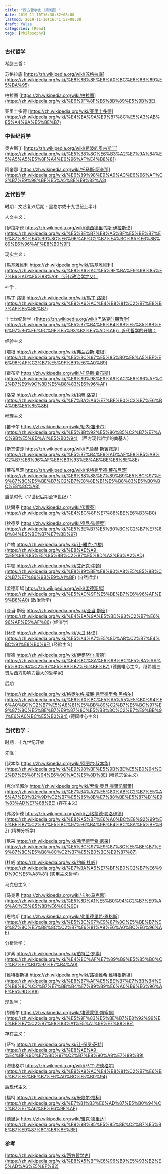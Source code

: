 ```yaml
---
title: "西方哲学史（第9版）"
date: 2019-11-10T16:38:52+08:00
lastmod: 2019-11-10T16:41:52+08:00
draft: false
categories: [Read]
tags: [Philosophy]
---
```


### 古代哲学

希腊三哲：

苏格拉底 [https://zh.wikipedia.org/wiki/苏格拉底](https://zh.wikipedia.org/wiki/%E8%8B%8F%E6%A0%BC%E6%8B%89%E5%BA%95)

柏拉图 [https://zh.wikipedia.org/wiki/柏拉图](https://zh.wikipedia.org/wiki/%E6%9F%8F%E6%8B%89%E5%9B%BE)

亚里士多德 [https://zh.wikipedia.org/wiki/亚里士多德](https://zh.wikipedia.org/wiki/%E4%BA%9A%E9%87%8C%E5%A3%AB%E5%A4%9A%E5%BE%B7)

### 中世纪哲学

奥古斯丁 [https://zh.wikipedia.org/wiki/希波的奥古斯丁](https://zh.wikipedia.org/wiki/%E5%B8%8C%E6%B3%A2%E7%9A%84%E5%A5%A5%E5%8F%A4%E6%96%AF%E4%B8%81)

阿奎那 [https://zh.wikipedia.org/wiki/托马斯·阿奎那](https://zh.wikipedia.org/wiki/%E6%89%98%E9%A9%AC%E6%96%AF%C2%B7%E9%98%BF%E5%A5%8E%E9%82%A3)

### 近代哲学

时期：文艺复兴后期 - 黑格尔或十九世纪上半叶

人文主义：

[伊拉斯谟 https://zh.wikipedia.org/wiki/德西德里乌斯·伊拉斯谟](https://zh.wikipedia.org/wiki/%E5%BE%B7%E8%A5%BF%E5%BE%B7%E9%87%8C%E4%B9%8C%E6%96%AF%C2%B7%E4%BC%8A%E6%8B%89%E6%96%AF%E8%B0%9F)

现实主义：

[馬基雅維利 https://zh.wikipedia.org/wiki/馬基雅維利](https://zh.wikipedia.org/wiki/%E9%A6%AC%E5%9F%BA%E9%9B%85%E7%B6%AD%E5%88%A9)（近代政治学之父）

神学：

[馬丁·路德 https://zh.wikipedia.org/wiki/馬丁·路德](https://zh.wikipedia.org/wiki/%E9%A6%AC%E4%B8%81%C2%B7%E8%B7%AF%E5%BE%B7)

十七世纪哲学（[https://zh.wikipedia.org/wiki/巴洛克时期哲学](https://zh.wikipedia.org/wiki/%E5%B7%B4%E6%B4%9B%E5%85%8B%E6%97%B6%E6%9C%9F%E5%93%B2%E5%AD%A6)）近代哲学的开端：

经验主义

[培根 https://zh.wikipedia.org/wiki/弗兰西斯·培根](https://zh.wikipedia.org/wiki/%E5%BC%97%E5%85%B0%E8%A5%BF%E6%96%AF%C2%B7%E5%9F%B9%E6%A0%B9)

[霍布斯 https://zh.wikipedia.org/wiki/托马斯·霍布斯](https://zh.wikipedia.org/wiki/%E6%89%98%E9%A9%AC%E6%96%AF%C2%B7%E9%9C%8D%E5%B8%83%E6%96%AF)

[洛克 https://zh.wikipedia.org/wiki/约翰·洛克](https://zh.wikipedia.org/wiki/%E7%BA%A6%E7%BF%B0%C2%B7%E6%B4%9B%E5%85%8B)

唯理主义

[笛卡尔 https://zh.wikipedia.org/wiki/勒内·笛卡尔](https://zh.wikipedia.org/wiki/%E5%8B%92%E5%86%85%C2%B7%E7%AC%9B%E5%8D%A1%E5%B0%94) （西方现代哲学的奠基人）

[斯宾诺莎 https://zh.wikipedia.org/wiki/巴魯赫·斯賓諾莎](https://zh.wikipedia.org/wiki/%E5%B7%B4%E9%AD%AF%E8%B5%AB%C2%B7%E6%96%AF%E8%B3%93%E8%AB%BE%E8%8E%8E)

[莱布尼茨 https://zh.wikipedia.org/wiki/戈特弗里德·莱布尼茨](https://zh.wikipedia.org/wiki/%E6%88%88%E7%89%B9%E5%BC%97%E9%87%8C%E5%BE%B7%C2%B7%E8%8E%B1%E5%B8%83%E5%B0%BC%E8%8C%A8)

启蒙时代（17世纪后期至18世纪）：

[伏爾泰 https://zh.wikipedia.org/wiki/伏爾泰](https://zh.wikipedia.org/wiki/%E4%BC%8F%E7%88%BE%E6%B3%B0)

[狄德罗 https://zh.wikipedia.org/wiki/德尼·狄德罗](https://zh.wikipedia.org/wiki/%E5%BE%B7%E5%B0%BC%C2%B7%E7%8B%84%E5%BE%B7%E7%BD%97)

[卢梭 https://zh.wikipedia.org/wiki/让-雅克·卢梭](https://zh.wikipedia.org/wiki/%E8%AE%A9-%E9%9B%85%E5%85%8B%C2%B7%E5%8D%A2%E6%A2%AD)

[牛顿 https://zh.wikipedia.org/wiki/艾萨克·牛顿](https://zh.wikipedia.org/wiki/%E8%89%BE%E8%90%A8%E5%85%8B%C2%B7%E7%89%9B%E9%A1%BF) (自然哲学)

[孟德斯鸠 https://zh.wikipedia.org/wiki/孟德斯鸠](https://zh.wikipedia.org/wiki/%E5%AD%9F%E5%BE%B7%E6%96%AF%E9%B8%A0) (政治哲学)

[亚当·斯密 https://zh.wikipedia.org/wiki/亚当·斯密](https://zh.wikipedia.org/wiki/%E4%BA%9A%E5%BD%93%C2%B7%E6%96%AF%E5%AF%86) (经济学)

[休谟 https://zh.wikipedia.org/wiki/大卫·休谟](https://zh.wikipedia.org/wiki/%E5%A4%A7%E5%8D%AB%C2%B7%E4%BC%91%E8%B0%9F) (经验主义)

[康德 https://zh.wikipedia.org/wiki/伊曼努尔·康德](https://zh.wikipedia.org/wiki/%E4%BC%8A%E6%9B%BC%E5%8A%AA%E5%B0%94%C2%B7%E5%BA%B7%E5%BE%B7) (德国唯心主义，继希腊三贤后西方影响力最大的哲学家)

后期

[https://zh.wikipedia.org/wiki/格奥尔格·威廉·弗里德里希·黑格尔](https://zh.wikipedia.org/wiki/%E6%A0%BC%E5%A5%A5%E5%B0%94%E6%A0%BC%C2%B7%E5%A8%81%E5%BB%89%C2%B7%E5%BC%97%E9%87%8C%E5%BE%B7%E9%87%8C%E5%B8%8C%C2%B7%E9%BB%91%E6%A0%BC%E5%B0%94) (德国唯心主义)

### 当代哲学：

时期：十九世纪开始

先驱：

[叔本华 https://zh.wikipedia.org/wiki/阿图尔·叔本华](https://zh.wikipedia.org/wiki/%E9%98%BF%E5%9B%BE%E5%B0%94%C2%B7%E5%8F%94%E6%9C%AC%E5%8D%8E) (唯意志论主义)

[克尔凯郭尔 https://zh.wikipedia.org/wiki/索倫·奧貝·克爾凱郭爾](https://zh.wikipedia.org/wiki/%E7%B4%A2%E5%80%AB%C2%B7%E5%A5%A7%E8%B2%9D%C2%B7%E5%85%8B%E7%88%BE%E5%87%B1%E9%83%AD%E7%88%BE) (存在主义)

[弗洛伊德 https://zh.wikipedia.org/wiki/西格蒙德·弗洛伊德](https://zh.wikipedia.org/wiki/%E8%A5%BF%E6%A0%BC%E8%92%99%E5%BE%B7%C2%B7%E5%BC%97%E6%B4%9B%E4%BC%8A%E5%BE%B7) (精神分析学)

[尼采 https://zh.wikipedia.org/wiki/弗里德里希·尼采](https://zh.wikipedia.org/wiki/%E5%BC%97%E9%87%8C%E5%BE%B7%E9%87%8C%E5%B8%8C%C2%B7%E5%B0%BC%E9%87%87)

[杜威 https://zh.wikipedia.org/wiki/约翰·杜威](https://zh.wikipedia.org/wiki/%E7%BA%A6%E7%BF%B0%C2%B7%E6%9D%9C%E5%A8%81) (实用主义哲学)

马克思主义：

[马克思 https://zh.wikipedia.org/wiki/卡尔·马克思](https://zh.wikipedia.org/wiki/%E5%8D%A1%E5%B0%94%C2%B7%E9%A9%AC%E5%85%8B%E6%80%9D)

[恩格斯 https://zh.wikipedia.org/wiki/弗里德里希·恩格斯](https://zh.wikipedia.org/wiki/%E5%BC%97%E9%87%8C%E5%BE%B7%E9%87%8C%E5%B8%8C%C2%B7%E6%81%A9%E6%A0%BC%E6%96%AF)

分析哲学：

[罗素 https://zh.wikipedia.org/wiki/伯特兰·罗素](https://zh.wikipedia.org/wiki/%E4%BC%AF%E7%89%B9%E5%85%B0%C2%B7%E7%BD%97%E7%B4%A0)

[维特根斯坦 https://zh.wikipedia.org/wiki/路德维希·维特根斯坦](https://zh.wikipedia.org/wiki/%E8%B7%AF%E5%BE%B7%E7%BB%B4%E5%B8%8C%C2%B7%E7%BB%B4%E7%89%B9%E6%A0%B9%E6%96%AF%E5%9D%A6)

现象学：

[胡塞尔 https://zh.wikipedia.org/wiki/埃德蒙德·胡塞爾](https://zh.wikipedia.org/wiki/%E5%9F%83%E5%BE%B7%E8%92%99%E5%BE%B7%C2%B7%E8%83%A1%E5%A1%9E%E7%88%BE)

存在主义：

[萨特 https://zh.wikipedia.org/wiki/让-保罗·萨特](https://zh.wikipedia.org/wiki/%E8%AE%A9-%E4%BF%9D%E7%BD%97%C2%B7%E8%90%A8%E7%89%B9)

[海德格尔 https://zh.wikipedia.org/wiki/马丁·海德格尔](https://zh.wikipedia.org/wiki/%E9%A9%AC%E4%B8%81%C2%B7%E6%B5%B7%E5%BE%B7%E6%A0%BC%E5%B0%94)

后现代主义：

[福柯 https://zh.wikipedia.org/wiki/米歇尔·福柯](https://zh.wikipedia.org/wiki/%E7%B1%B3%E6%AD%87%E5%B0%94%C2%B7%E7%A6%8F%E6%9F%AF)

[德里达 https://zh.wikipedia.org/wiki/雅克·德里达](https://zh.wikipedia.org/wiki/%E9%9B%85%E5%85%8B%C2%B7%E5%BE%B7%E9%87%8C%E8%BE%BE)

### 参考

[https://zh.wikipedia.org/wiki/西方哲学史](https://zh.wikipedia.org/wiki/%E8%A5%BF%E6%96%B9%E5%93%B2%E5%AD%A6%E5%8F%B2)
